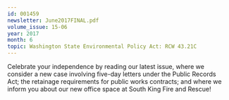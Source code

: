 ```yaml
---
id: 001459
newsletter: June2017FINAL.pdf
volume_issue: 15-06
year: 2017
month: 6
topic: Washington State Environmental Policy Act: RCW 43.21C
---
```


Celebrate your independence by reading our latest issue, where we consider a new case involving five-day letters under the Public Records Act; the retainage requirements for public works contracts; and where we inform you about our new office space at South King Fire and Rescue!